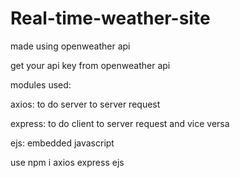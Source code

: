 # Real-time-weather-site
made using openweather api 

get your api key from openweather api 



modules used: 


axios: to do server to server request


express: to do client to server request and vice versa


ejs: embedded javascript

use npm i axios express ejs
